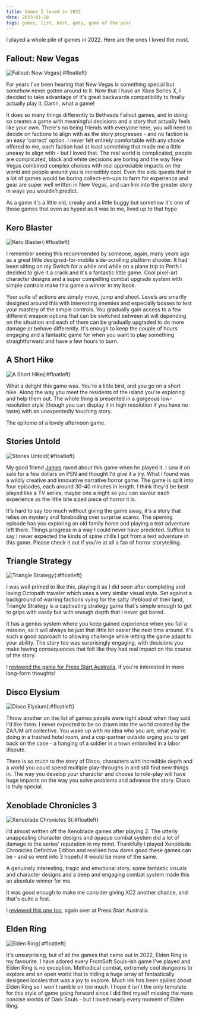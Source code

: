 ```yaml
---
title: Games I loved in 2022
date: 2023-01-10
tags: games, list, best, goty, game of the year
---
```


I played a whole pile of games in 2022. Here are the ones I loved the most.

<!--more-->

## Fallout: New Vegas

![Fallout: New Vegas](/assets/images/2022games/newvegas.jpg){:#floatleft}

For years I've been hearing that New Vegas is something special but somehow never gotten around to it. Now that I have an Xbox Series X, I decided to take advantage of it's great backwards compatibility to finally actually play it. Damn, what a game!

It does so many things differently to Bethesda Fallout games, and in doing so creates a game with meaningful decisions and a story that actually feels like your own. There's no being friends with everyone here, you will need to decide on factions to align with as the story progresses - and no faction is an easy 'correct' option. I never felt entirely comfortable with any choice offered to me, each faction had at least something that made me a little uneasy to align with - but I loved that. The real world is complicated, people are complicated, black and white decisions are boring and the way New Vegas combined complex choices with real appreciable impacts on the world and people around you is incredibly cool. Even the side quests that in a lot of games would be boring collect-em-ups to farm for experience and gear are super well written in New Vegas, and can link into the greater story in ways you wouldn't predict. 

As a game it's a little old, creaky and a little buggy but somehow it's one of those games that even as hyped as it was to me, lived up to that hype. 

## Kero Blaster

![Kero Blaster](/assets/images/2022games/keroblaster.jpg){:#floatleft}

I remember seeing this recommended by someone, again, many years ago as a great little designed-for-mobile side-scrolling platform shooter. It had been sitting on my Switch for a while and while on a plane trip to Perth I decided to give it a crack and it's a fantastic little game. Cool pixel-art character designs and a super compelling combat upgrade system with simple controls make this game a winner in my book. 

Your suite of actions are simply move, jump and shoot. Levels are smartly designed around this with interesting enemies and especially bosses to test your mastery of the simple controls. You gradually gain access to a few different weapon options that can be switched between at will depending on the situation and each of them can be gradually upgraded to do more damage or behave differently. It's enough to keep the couple of hours engaging and a fantastic game for when you want to play something straightforward and have a few hours to burn.

## A Short Hike

![A Short Hike](/assets/images/2022games/ashorthike.jpg){:#floatleft}

What a delight this game was. You're a little bird, and you go on a short hike. Along the way you meet the residents of the island you're exploring and help them out. The whole thing is presented in a gorgeous low-resolution style (though you can display it in high resolution if you have no taste) with an unexpectedly touching story. 

The epitome of a lovely afternoon game.

## Stories Untold

![Stories Untold](/assets/images/2022games/storiesuntold.jpg){:#floatleft}

My good friend [James](www.twitter.com/atJamz) raved about this game when he played it. I saw it on sale for a few dollars on PSN and thought I'd give it a try. What I found was a wildly creative and innovative narrative horror game. The game is split into four episodes, each around 30-40 minutes in length. I think they'd be best played like a TV series, maybe one a night so you can savour each experience as the little bite sized piece of horror it is.

It's hard to say too much without giving the game away, it's a story that relies on mystery and foreboding over surprise scares. The opening episode has you exploring an old family home and playing a text adventure left there. Things progress in a way I could never have predicted. Suffice to say I never expected the kinds of spine chills I got from a text adventure in this game. Please check it out if you're at all a fan of horror storytelling.

## Triangle Strategy

![Triangle Strategy](/assets/images/2022games/trianglestrategy.jpg){:#floatleft}

I was well primed to like this, playing it as I did soon after completing and loving Octopath traveler which uses a very similar visual style. Set against a background of warring factions vying for the salty lifeblood of their land, Triangle Strategy is a captivating strategy game that's simple enough to get to grips with easily but with enough depth that I never got bored. 

It has a genius system where you keep gained experience when you fail a mission, so it will always be just that little bit easier the next time around. It's such a good approach to allowing challenge while letting the game adapt to your ability. The story too was surprisingly engaging, with decisions you make having consequences that felt like they had real impact on the course of the story.

I [reviewed the game for Press Start Australia](https://press-start.com.au/reviews/nintendo-switch/2022/03/04/triangle-strategy-review-a-strategic-achievement/), if you're interested in more long-form thoughts!

## Disco Elysium

![Disco Elysium](/assets/images/2022games/discoelysium.jpg){:#floatleft}

Throw another on the list of games people were right about when they said I'd like them. I never expected to be so drawn into the world created by the ZA/UM art collective. You wake up with no idea who you are, what you're doing in a trashed hotel room, and a cop-partner outside urging you to get back on the case - a hanging of a soldier in a town embroiled in a labor dispute. 

There is so much to the story of Disco, characters with incredible depth and a world you could spend multiple play-throughs in and still find new things in. The way you  develop your character and choose to role-play will have huge impacts on the way you solve problems and advance the story. Disco is truly special.

## Xenoblade Chronicles 3

![Xenoblade Chronicles 3](/assets/images/2022games/xenobladechronicles3.jpg){:#floatleft}

I'd almost written off the Xenoblade games after playing 2. The utterly unappealing character designs and opaque combat system did a lot of damage to the series' reputation in my mind. Thankfully I played Xenoblade Chronicles Definitive Edition and realised how damn good these games can be - and so went into 3 hopeful it would be more of the same. 

A genuinely interesting, tragic and emotional story, some fantastic visuals and character designs and a deep and engaging combat system made this an absolute winner for me. 

It was good enough to make me consider giving XC2 another chance, and that's quite a feat.

I [reviewed this one too](https://press-start.com.au/reviews/nintendo-switch/2022/07/26/xenoblade-chronicles-3-review-a-darker-expansive-adventure/), again over at Press Start Australia.


## Elden Ring

![Elden Ring](/assets/images/2022games/eldenring.jpg){:#floatleft}

It's unsurprising, but of all the games that came out in 2022, Elden Ring is my favourite. I have adored every FromSoft Souls-ish game I've played and Elden Ring is no exception. Methodical combat, extremely cool dungeons to explore and an open world that is hiding a huge array of fantastically designed locales that was a joy to explore. Much ink has been spilled about Elden Ring so I won't ramble on too much. I hope it isn't the only template for this style of game going forward since I did find myself missing the more concise worlds of Dark Souls - but I loved nearly every moment of Elden Ring.